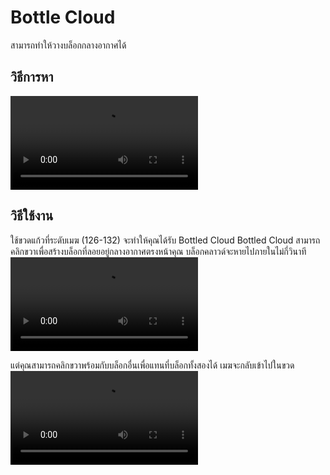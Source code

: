 # Bottle Cloud
สามารถทำให้วางบล็อกกลางอากาศได้
## วิธีการหา
<video controls src="../assets/videos/2024-06-06 18-10-44.mp4" title="Title"></video>

## วิธีใช้งาน
ใช้ขวดแก้วที่ระดับเมฆ (126-132) จะทำให้คุณได้รับ Bottled Cloud
Bottled Cloud สามารถคลิกขวาเพื่อสร้างบล็อกที่ลอยอยู่กลางอากาศตรงหน้าคุณ บล็อกคลาวด์จะหายไปภายในไม่กี่วินาที 
<video controls src="../assets/videos/2024-06-06 18-11-29.mp4" title="Title"></video>

แต่คุณสามารถคลิกขวาพร้อมกับบล็อกอื่นเพื่อแทนที่บล็อกทั้งสองได้ เมฆจะกลับเข้าไปในขวด
<video controls src="../assets/videos/2024-06-06 18-11-47.mp4" title="Title"></video>
